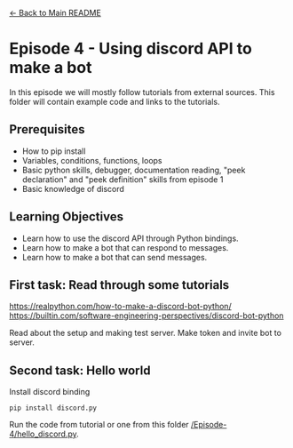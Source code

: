 [← Back to Main README](../README.md)

# Episode 4 - Using discord API to make a bot

In this episode we will mostly follow tutorials from external sources. This folder will contain example code and links to the tutorials.

## Prerequisites
- How to pip install
- Variables, conditions, functions, loops
- Basic python skills, debugger, documentation reading, "peek declaration" and "peek definition" skills from episode 1
- Basic knowledge of discord

## Learning Objectives
- Learn how to use the discord API through Python bindings.
- Learn how to make a bot that can respond to messages.
- Learn how to make a bot that can send messages.

## First task: Read through some tutorials

https://realpython.com/how-to-make-a-discord-bot-python/
https://builtin.com/software-engineering-perspectives/discord-bot-python

Read about the setup and making test server. Make token and invite bot to server.

## Second task: Hello world

Install discord binding

```pip install discord.py```


Run the code from tutorial or one from this folder [/Episode-4/hello_discord.py](./hello_discord.py).



